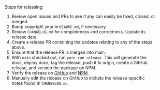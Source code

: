 Steps for releasing:

1. Review open issues and PRs to see if any can easily be fixed, closed, or
   merged.
2. Bump copyright year in `README.md`, if necessary.
3. Review `CHANGELOG.md` for completeness and correctness. Update its
   release date.
4. Create a release PR containing the updates relating to any of the steps
   above.
5. Ensure that the release PR is merged into main.
6. With `main` checked out, run `yarn run release`. This will generate the
   docs, deploy docs, tag the release, push it to origin, create a GitHub
   release, and version the package on NPM.
7. Verify the release on
   [GitHub](https://github.com/maxmind/minfraud-api-node/releases) and
   [NPM](https://npmjs.com/package/@maxmind/minfraud-api-node).
8. Manually edit the release on GitHub to include the release-specific
   notes found in `CHANGELOG.md`.
